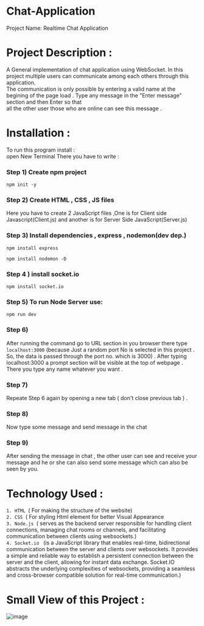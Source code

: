 # Chat-Application
Project Name: Realtime Chat Application 
# Project Description :
A General implementation of chat application using WebSocket. In this project multiple users can communicate among each others through this application.<br>
The communication is only possible by entering a  valid name at the begining of the page load . Type any message in the "Enter message" section and then Enter so that <br>
all the other user those who are online can see this message .
# Installation :
To run this program install : <br>
open New Terminal There you have to write :<br>

### Step 1) Create npm project
```
npm init -y

```
### Step 2) Create HTML , CSS , JS files <br>
Here you have to create 2 JavaScript files ,One is for Client side Javascript(Client.js) and another is for Server Side JavaScript(Server.js) 

### Step 3) Install dependencies , express , nodemon(dev dep.)

```
npm install express

```
```
npm install nodemon -D

```
### Step 4 ) install socket.io 

```
npm install socket.io

```
### Step 5) To run Node Server use:

```
npm run dev

```
### Step 6) 
After running the command go to  URL section in you browser there type `localhost:3000` (because Just a random port No is selected in this project . So, the data is passed through the port no. which is 3000) . After typing
localhost:3000 a prompt section will be visible at the top of webpage . There you type any name whatever you want . <br>

### Step 7)
Repeate Step 6 again by opening a new tab ( don't close previous tab ) . <br>

### Step 8) 
Now type some message and send message in the chat <br>

### Step 9)
After sending the message in chat , the other user can see and receive your message and he or she can also send some message which can also be seen by you. 

# Technology Used :
  `1. HTML `( For making the structure of the website) <br>
  `2. CSS `( For styling Html element for better Visual Appearance <br>
  `3. Node.js `( serves as the backend server responsible for handling client connections, managing chat rooms or channels, and facilitating communication between clients using websockets.) <br>
  `4. Socket.io ` (is a JavaScript library that enables real-time, bidirectional communication between the server and clients over websockets. It provides a simple and reliable way to establish a persistent connection between the server and the client, allowing for instant data exchange. Socket.IO abstracts the underlying complexities of websockets, providing a seamless and cross-browser compatible solution for real-time communication.) 

# Small View of this Project :
![image](https://github.com/sahasuvankar7/Chat-Application/assets/121181194/fdbad22e-6165-44cc-9fd7-675c8ac187b8)

